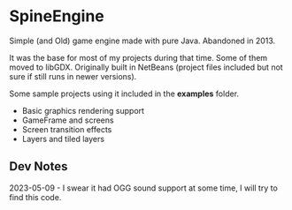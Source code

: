 # SpineEngine

Simple (and Old) game engine made with pure Java. Abandoned in 2013. 

It was the base for most of my projects during that time. Some of them moved to libGDX.
Originally built in NetBeans (project files included but not sure if still runs in newer versions).

Some sample projects using it included in the **examples** folder.

- Basic graphics rendering support
- GameFrame and screens
- Screen transition effects
- Layers and tiled layers

## Dev Notes

2023-05-09 - I swear it had OGG sound support at some time, I will try to find this code.

